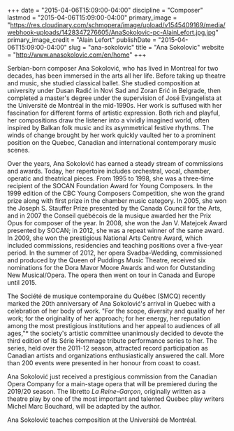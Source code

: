 +++
date = "2015-04-06T15:09:00-04:00"
discipline = "Composer"
lastmod = "2015-04-06T15:09:00-04:00"
primary_image = "https://res.cloudinary.com/schmopera/image/upload/v1545409169/media/webhook-uploads/1428347276605/AnaSokolovic-pc-AlainLefort.jpg.jpg"
primary_image_credit = "Alain Lefort"
publishDate = "2015-04-06T15:09:00-04:00"
slug = "ana-sokolovic"
title = "Ana Sokolovic"
website = "http://www.anasokolovic.com/en/home"
+++

<p>
	Serbian-born composer Ana Sokolović, who has lived in Montreal for two decades, has been immersed in the arts all her life. Before taking up theatre and music, she studied classical ballet. She studied composition at university under Dusan Radić in Novi Sad and Zoran Erić in Belgrade, then completed a master's degree under the supervision of José Evangelista at the Université de Montréal in the mid-1990s. Her work is suffused with her fascination for different forms of artistic expression. Both rich and playful, her compositions draw the listener into a vividly imagined world, often inspired by Balkan folk music and its asymmetrical festive rhythms. The winds of change brought by her work quickly vaulted her to a prominent position on the Quebec, Canadian and international contemporary music scenes.
</p>
<p>
	Over the years, Ana Sokolović has earned a steady stream of commissions and awards. Today, her repertoire includes orchestral, vocal, chamber, operatic and theatrical pieces. From 1995 to 1998, she was a three-time recipient of the SOCAN Foundation Award for Young Composers. In the 1999 edition of the CBC Young Composers Competition, she won the grand prize along with first prize in the chamber music category. In 2005, she won the Joseph S. Stauffer Prize presented by the Canada Council for the Arts, and in 2007 the Conseil québécois de la musique awarded her the Prix Opus for composer of the year. In 2008, she won the Jan V. Matejcek Award presented by SOCAN; in 2012, she was a repeat winner of the same award. In 2009, she won the prestigious National Arts Centre Award, which included commissions, residencies and teaching positions over a five-year period. In the summer of 2012, her opera Svadba-Wedding, commissioned and produced by the Queen of Puddings Music Theatre, received six nominations for the Dora Mavor Moore Awards and won for Outstanding New Musical/Opera. The opera then went on tour in Canada and Europe until 2015.
</p>
<p>
	The Société de musique contemporaine du Québec (SMCQ) recently marked the 20th anniversary of Ana Sokolović's arrival in Quebec with a celebration of her body of work. "For the scope, diversity and quality of her work; for the originality of her approach; for her energy, her reputation among the most prestigious institutions and her appeal to audiences of all ages,"* the society's artistic committee unanimously decided to devote the third edition of its Série Hommage tribute performance series to her. The series, held over the 2011-12 season, attracted record participation as Canadian artists and organizations enthusiastically answered the call. More than 200 events were presented in her honour from coast to coast.
</p>
<p>
	Ana Sokolović just received a prestigious commission from the Canadian Opera Company for a main-stage opera that will be premiered during the 2019/20 season. The libretto <em>La Reine-Garçon</em>, originally written as a theatre play by one of the most important and talented Quebec play writers Michel Marc Bouchard, will be adapted by the author.
</p>
<p>
	Ana Sokolović teaches composition at the Université de Montréal.
</p>
